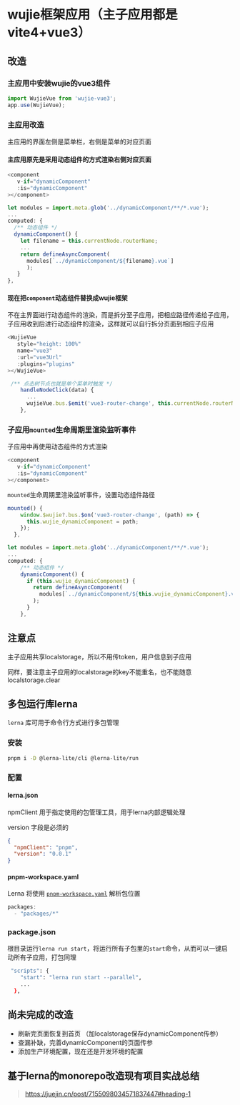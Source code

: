 # wujie框架应用（主子应用都是vite4+vue3）

## 改造

### 主应用中安装wujie的vue3组件

```js
import WujieVue from 'wujie-vue3';
app.use(WujieVue);
```

### 主应用改造

主应用的界面左侧是菜单栏，右侧是菜单的对应页面

#### 主应用原先是采用动态组件的方式渲染右侧对应页面

```js
<component
   v-if="dynamicComponent"
   :is="dynamicComponent"
></component>
```

```js
let modules = import.meta.glob('../dynamicComponent/**/*.vue');
...
computed: {
  /** 动态组件 */
  dynamicComponent() {
    let filename = this.currentNode.routerName;
    ...
    return defineAsyncComponent(
      modules[`../dynamicComponent/${filename}.vue`]
      );
   }
},
```

#### 现在把`component`动态组件替换成wujie框架

不在主界面进行动态组件的渲染，而是拆分至子应用，把相应路径传递给子应用，子应用收到后进行动态组件的渲染，这样就可以自行拆分页面到相应子应用

```js
<WujieVue
   style="height: 100%"
   name="vue3"
   :url="vue3Url"
   :plugins="plugins"
></WujieVue>
```

```js
 /** 点击树节点也就是单个菜单时触发 */
    handleNodeClick(data) {
      ...
      wujieVue.bus.$emit('vue3-router-change', this.currentNode.routerName);
    },
```

### 子应用`mounted`生命周期里渲染监听事件

子应用中再使用动态组件的方式渲染

```js
<component
   v-if="dynamicComponent"
   :is="dynamicComponent"
></component>
```

`mounted`生命周期里渲染监听事件，设置动态组件路径

```js
mounted() {
    window.$wujie?.bus.$on('vue3-router-change', (path) => {
      this.wujie_dynamicComponent = path;
    });
  },
```

```js
let modules = import.meta.glob('../dynamicComponent/**/*.vue');
... 
computed: {
    /** 动态组件 */
    dynamicComponent() {
      if (this.wujie_dynamicComponent) {
        return defineAsyncComponent(
          modules[`../dynamicComponent/${this.wujie_dynamicComponent}.vue`]
        );
      }
    },
```

## 注意点

主子应用共享localstorage，所以不用传token，用户信息到子应用

同样，要注意主子应用的localstorage的key不能重名，也不能随意localstorage.clear

## 多包运行库lerna

`lerna` 库可用于命令行方式进行多包管理

### 安装

```sh
pnpm i -D @lerna-lite/cli @lerna-lite/run
```

### 配置

#### lerna.json

npmClient 用于指定使用的包管理工具，用于lerna内部逻辑处理

version 字段是必须的

```json
{
  "npmClient": "pnpm",
  "version": "0.0.1"
}
```

#### pnpm-workspace.yaml

Lerna 将使用 [`pnpm-workspace.yaml`](https://pnpm.io/workspaces)  解析包位置

```js
packages:
  - "packages/*"
```

### package.json

根目录运行`lerna run start`，将运行所有子包里的`start`命令，从而可以一键启动所有子应用，打包同理

```sh
 "scripts": {
    "start": "lerna run start --parallel",
    ...
  },
```

## 尚未完成的改造

- 刷新完页面恢复到首页  （加localstorage保存dynamicComponent传参）
- 查漏补缺，完善dynamicComponent的页面传参
- 添加生产环境配置，现在还是开发环境的配置

## 基于lerna的monorepo改造现有项目实战总结

> https://juejin.cn/post/7155098034571837447#heading-1
